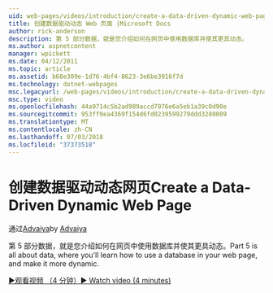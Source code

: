 ```yaml
---
uid: web-pages/videos/introduction/create-a-data-driven-dynamic-web-page
title: 创建数据驱动动态 Web 页面 |Microsoft Docs
author: rick-anderson
description: 第 5 部分数据，就是您介绍如何在网页中使用数据库并使其更具动态。
ms.author: aspnetcontent
manager: wpickett
ms.date: 04/12/2011
ms.topic: article
ms.assetid: b68e309e-1d76-4bf4-8623-3e6be3916f7d
ms.technology: dotnet-webpages
msc.legacyurl: /web-pages/videos/introduction/create-a-data-driven-dynamic-web-page
msc.type: video
ms.openlocfilehash: 44a9714c5b2ad989accd7976e6a5eb1a39c0d90e
ms.sourcegitcommit: 953ff9ea4369f154d6fd0239599279ddd3280009
ms.translationtype: MT
ms.contentlocale: zh-CN
ms.lasthandoff: 07/03/2018
ms.locfileid: "37373518"
---
```

<a name="create-a-data-driven-dynamic-web-page"></a><span data-ttu-id="1c2b9-103">创建数据驱动动态网页</span><span class="sxs-lookup"><span data-stu-id="1c2b9-103">Create a Data-Driven Dynamic Web Page</span></span>
====================
<span data-ttu-id="1c2b9-104">通过[Advaiya](https://twitter.com/Advaiyasolns)</span><span class="sxs-lookup"><span data-stu-id="1c2b9-104">by [Advaiya](https://twitter.com/Advaiyasolns)</span></span>

<span data-ttu-id="1c2b9-105">第 5 部分数据，就是您介绍如何在网页中使用数据库并使其更具动态。</span><span class="sxs-lookup"><span data-stu-id="1c2b9-105">Part 5 is all about data, where you'll learn how to use a database in your web page, and make it more dynamic.</span></span>

[<span data-ttu-id="1c2b9-106">&#9654;观看视频 （4 分钟）</span><span class="sxs-lookup"><span data-stu-id="1c2b9-106">&#9654; Watch video (4 minutes)</span></span>](https://channel9.msdn.com/Blogs/ASP-NET-Site-Videos/create-a-data-driven-dynamic-web-page)
